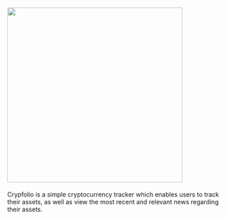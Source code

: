 # <img src="https://i.imgur.com/iFrMX6O.png" width="400dp">


<p>
Crypfolio is a simple cryptocurrency tracker which enables users to track their assets, as well as view the most recent and relevant news regarding their assets.
<p>
